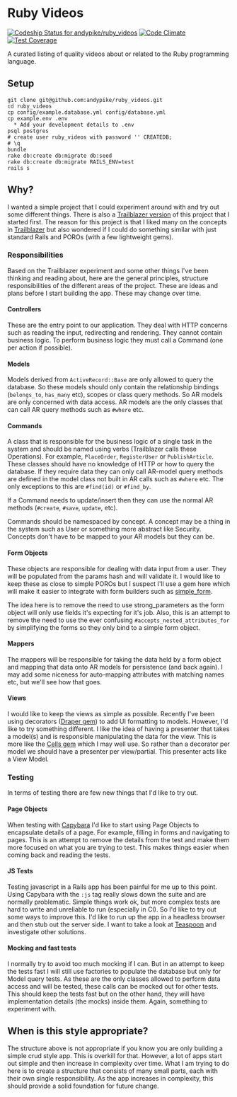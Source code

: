 # Ruby Videos

[![Codeship Status for andypike/ruby_videos](https://codeship.com/projects/1514f450-858d-0132-4c4f-76a8aba63565/status?branch=master)](https://codeship.com/projects/58779)
[![Code Climate](https://codeclimate.com/github/andypike/ruby_videos/badges/gpa.svg)](https://codeclimate.com/github/andypike/ruby_videos)
[![Test Coverage](https://codeclimate.com/github/andypike/ruby_videos/badges/coverage.svg)](https://codeclimate.com/github/andypike/ruby_videos)

A curated listing of quality videos about or related to the Ruby programming
language.

## Setup

```
git clone git@github.com:andypike/ruby_videos.git
cd ruby_videos
cp config/example.database.yml config/database.yml
cp example.env .env
  * Add your development details to .env
psql postgres
# create user ruby_videos with password '' CREATEDB;
# \q
bundle
rake db:create db:migrate db:seed
rake db:create db:migrate RAILS_ENV=test
rails s
```

## Why?

I wanted a simple project that I could experiment around with and try out some
different things. There is also a [Trailblazer version](https://github.com/andypike/ruby_videos_trailblazer)
of this project that I started first. The reason for this project is that I liked
many on the concepts in [Trailblazer](https://github.com/apotonick/trailblazer)
but also wondered if I could do something similar with just standard Rails and
POROs (with a few lightweight gems).

### Responsibilities

Based on the Trailblazer experiment and some other things I've been thinking
and reading about, here are the general principles, structure responsibilities
of the different areas of the project. These are ideas and plans before I start
building the app. These may change over time.

#### Controllers

These are the entry point to our application. They deal with HTTP concerns such
as reading the input, redirecting and rendering. They cannot contain business
logic. To perform business logic they must call a Command (one per action if
possible).

#### Models

Models derived from `ActiveRecord::Base` are only allowed to query the database.
So these models should only contain the relationship bindings (`belongs_to`,
`has_many` etc), scopes or class query methods. So AR models are only concerned
with data access. AR models are the only classes that can call AR query methods
such as `#where` etc.

#### Commands

A class that is responsible for the business logic of a single task in the
system and should be named using verbs (Trailblazer calls these Operations).
For example, `PlaceOrder`, `RegisterUser` or  `PublishArticle`. These classes
should have no knowledge of HTTP or how to query the database. If they require
data they can only call AR-model query methods are defined in the model class
not built in AR calls such as `#where` etc. The only exceptions to this are
`#find(id)` or `#find_by`.

If a Command needs to update/insert then they can use the normal AR methods
(`#create`, `#save`, `update`, etc).

Commands should be namespaced by concept. A concept may be a thing in the
system such as User or something more abstract like Security. Concepts don't
have to be mapped to your AR models but they can be.

#### Form Objects

These objects are responsible for dealing with data input from a user. They will
be populated from the params hash and will validate it. I would like to keep
these as close to simple POROs but I suspect I'll use a gem here which will make
it easier to integrate with form builders such as [simple_form](https://github.com/plataformatec/simple_form).

The idea here is to remove the need to use strong_parameters as the form object
will only use fields it's expecting for it's job. Also, this is an attempt to
remove the need to use the ever confusing `#accepts_nested_attributes_for` by
simplifying the forms so they only bind to a simple form object.

#### Mappers

The mappers will be responsible for taking the data held by a form object and
mapping that data onto AR models for persistence (and back again). I may add
some niceness for auto-mapping attributes with matching names etc, but we'll see
how that goes.

#### Views

I would like to keep the views as simple as possible. Recently I've been using
decorators ([Draper gem](https://github.com/drapergem/draper)) to add UI
formatting to models. However, I'd like to try something different. I like the
idea of having a presenter that takes a model(s) and is responsible manipulating
the data for the view. This is more like the [Cells gem](https://github.com/apotonick/cells)
which I may well use. So rather than a decorator per model we should have a
presenter per view/partial. This presenter acts like a View Model.

### Testing

In terms of testing there are few new things that I'd like to try out.

#### Page Objects

When testing with [Capybara](https://github.com/jnicklas/capybara) I'd like to
start using Page Objects to encapsulate details of a page. For example, filling
in forms and navigating to pages. This is an attempt to remove the details from
the test and make them more focused on what you are trying to test. This makes
things easier when coming back and reading the tests.

#### JS Tests

Testing javascript in a Rails app has been painful for me up to this point.
Using Capybara with the `:js` tag really slows down the suite and are normally
problematic. Simple things work ok, but more complex tests are hard to write and
unreliable to run (especially in CI). So I'd like to try out some ways to
improve this. I'd like to run up the app in a headless browser and then stub out
the server side. I want to take a look at [Teaspoon](https://github.com/modeset/teaspoon)
and investigate other solutions.

#### Mocking and fast tests

I normally try to avoid too much mocking if I can. But in an attempt to keep the
tests fast I will still use factories to populate the database but only for
Model query tests. As these are the only classes allowed to perform data access
and will be tested, these calls can be mocked out for other tests. This should
keep the tests fast but on the other hand, they will have implementation details
(the mocks) inside them. Again, something to experiment with.

## When is this style appropriate?

The structure above is not appropriate if you know you are only building a
simple crud style app. This is overkill for that. However, a lot of apps start
out simple and then increase in complexity over time. What I am trying to do
here is to create a structure that consists of many small parts, each with their
own single responsibility. As the app increases in complexity, this should
provide a solid foundation for future change.
